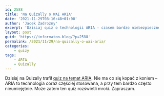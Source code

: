 ```yaml
---
id: 2588
title: 'Na Quizally o WAI ARIA'
date: '2021-11-29T08:16:48+01:00'
author: 'Jacek Zadrożny'
excerpt: 'Dzisiaj quiz o technologii ARIA - czasem bardzo niebezpiecznej dla cyfrowej dostępności.'
layout: post
guid: 'https://informaton.blog/?p=2588'
permalink: /2021/11/29/na-quizally-o-wai-aria/
categories:
    - quizy
tags:
    - ARIA
    - Quizally
---
```


Dzisiaj na Quizally trafił [quiz na temat ARIA](https://www.quizally.pl/quiz/show?id=29). Nie ma co się kopać z koniem – ARIA to technologia coraz częściej stosowana, a przy tem bardzo często nieumiejętnie. Może zatem ten quiz rozświetli mroki. Zapraszam.